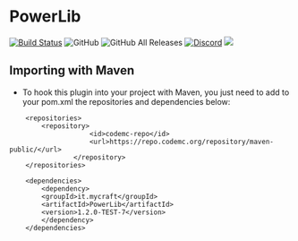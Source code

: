 # PowerLib
[![Build Status](https://travis-ci.com/AlbeMiglio/PowerLib.svg?branch=master)](https://travis-ci.com/AlbeMiglio/PowerLib)
![GitHub](https://img.shields.io/github/license/AlbeMiglio/PowerLib?color=bright-green&label=License)
![GitHub All Releases](https://img.shields.io/github/downloads/AlbeMiglio/PowerLib/total?color=brightgreen&label=Downloads)
[![Discord](https://img.shields.io/discord/618742870035398684?logo=Join%20on%20Discord&label=Discord)](https://discord.gg/XuBvVG8)
[![](https://jitpack.io/v/AlbeMiglio/PowerLib.svg)](https://jitpack.io/#AlbeMiglio/PowerLib)

## Importing with Maven
- To hook this plugin into your project with Maven, you just need to add to your pom.xml the repositories and dependencies below:
```
	<repositories>
		<repository>
                    <id>codemc-repo</id>
                    <url>https://repo.codemc.org/repository/maven-public/</url>
                </repository>
	</repositories>

	<dependencies>
	    <dependency>
  		<groupId>it.mycraft</groupId>
  		<artifactId>PowerLib</artifactId>
  		<version>1.2.0-TEST-7</version>
	    </dependency>
	</dependencies>
```
